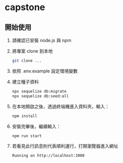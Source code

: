 # capstone

## 開始使用

1. 請確認已安裝 node.js 與 npm
2. 將專案 clone 到本地

   ```bash
   git clone ...
   ```

3. 依照 .env.example 設定環境變數
4. 建立種子資料

   ```bash
   npx sequelize db:migrate
   npx sequelize db:seed:all
   ```

5. 在本地開啟之後，透過終端機進入資料夾，輸入：

   ```bash
   npm install
   ```

6. 安裝完畢後，繼續輸入：

   ```bash
   npm run start
   ```

7. 若看見此行訊息則代表順利運行，打開瀏覽器進入網址

   ```bash
   Running on http://localhost:3000
   ```
